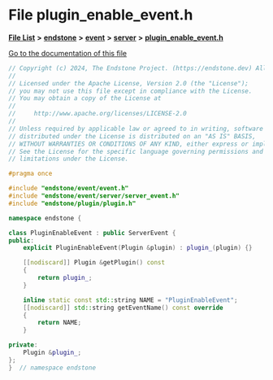 

# File plugin\_enable\_event.h

[**File List**](files.md) **>** [**endstone**](dir_6cf277b678674f97c7a2b6b3b2447b33.md) **>** [**event**](dir_f1d783c0ad83ee143d16e768ebca51c8.md) **>** [**server**](dir_77022909323d5ad872c4820a738a5429.md) **>** [**plugin\_enable\_event.h**](plugin__enable__event_8h.md)

[Go to the documentation of this file](plugin__enable__event_8h.md)


```C++
// Copyright (c) 2024, The Endstone Project. (https://endstone.dev) All Rights Reserved.
//
// Licensed under the Apache License, Version 2.0 (the "License");
// you may not use this file except in compliance with the License.
// You may obtain a copy of the License at
//
//     http://www.apache.org/licenses/LICENSE-2.0
//
// Unless required by applicable law or agreed to in writing, software
// distributed under the License is distributed on an "AS IS" BASIS,
// WITHOUT WARRANTIES OR CONDITIONS OF ANY KIND, either express or implied.
// See the License for the specific language governing permissions and
// limitations under the License.

#pragma once

#include "endstone/event/event.h"
#include "endstone/event/server/server_event.h"
#include "endstone/plugin/plugin.h"

namespace endstone {

class PluginEnableEvent : public ServerEvent {
public:
    explicit PluginEnableEvent(Plugin &plugin) : plugin_(plugin) {}

    [[nodiscard]] Plugin &getPlugin() const
    {
        return plugin_;
    }

    inline static const std::string NAME = "PluginEnableEvent";
    [[nodiscard]] std::string getEventName() const override
    {
        return NAME;
    }

private:
    Plugin &plugin_;
};
}  // namespace endstone
```


